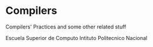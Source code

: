 # Compilers

Compilers' Practices and some other related stuff 

Escuela Superior de Computo 
Intituto Politecnico Nacional 
